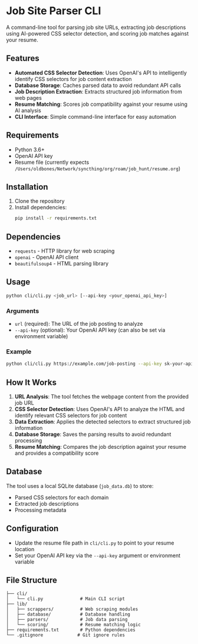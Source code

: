 # Job Site Parser CLI

A command-line tool for parsing job site URLs, extracting job descriptions using AI-powered CSS selector detection, and scoring job matches against your resume.

## Features

- **Automated CSS Selector Detection**: Uses OpenAI's API to intelligently identify CSS selectors for job content extraction
- **Database Storage**: Caches parsed data to avoid redundant API calls
- **Job Description Extraction**: Extracts structured job information from web pages
- **Resume Matching**: Scores job compatibility against your resume using AI analysis
- **CLI Interface**: Simple command-line interface for easy automation

## Requirements

- Python 3.6+
- OpenAI API key
- Resume file (currently expects `/Users/oldbones/Network/syncthing/org/roam/job_hunt/resume.org`)

## Installation

1. Clone the repository
2. Install dependencies:
   ```bash
   pip install -r requirements.txt
   ```

## Dependencies

- `requests` - HTTP library for web scraping
- `openai` - OpenAI API client
- `beautifulsoup4` - HTML parsing library

## Usage

```bash
python cli/cli.py <job_url> [--api-key <your_openai_api_key>]
```

### Arguments

- `url` (required): The URL of the job posting to analyze
- `--api-key` (optional): Your OpenAI API key (can also be set via environment variable)

### Example

```bash
python cli/cli.py https://example.com/job-posting --api-key sk-your-api-key-here
```

## How It Works

1. **URL Analysis**: The tool fetches the webpage content from the provided job URL
2. **CSS Selector Detection**: Uses OpenAI's API to analyze the HTML and identify relevant CSS selectors for job content
3. **Data Extraction**: Applies the detected selectors to extract structured job information
4. **Database Storage**: Saves the parsing results to avoid redundant processing
5. **Resume Matching**: Compares the job description against your resume and provides a compatibility score

## Database

The tool uses a local SQLite database (`job_data.db`) to store:
- Parsed CSS selectors for each domain
- Extracted job descriptions
- Processing metadata

## Configuration

- Update the resume file path in `cli/cli.py` to point to your resume location
- Set your OpenAI API key via the `--api-key` argument or environment variable

## File Structure

```
├── cli/
│   └── cli.py              # Main CLI script
├── lib/
│   ├── scrappers/          # Web scraping modules
│   ├── database/           # Database handling
│   ├── parsers/            # Job data parsing
│   └── scoring/            # Resume matching logic
├── requirements.txt        # Python dependencies
└── .gitignore             # Git ignore rules
```
